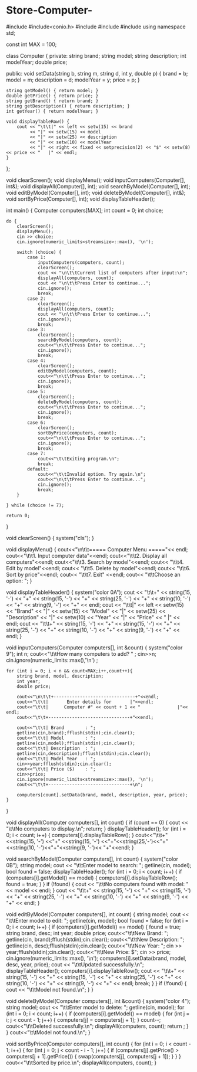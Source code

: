 # Store-Computer-
#include<iostream>
#include<conio.h>
#include<iomanip>
#include<string>
#include<limits>
using namespace std;

const int MAX = 100;

class Computer {
private:
    string brand;
    string model;
    string description;
    int modelYear;
    double price;

public:
    void setData(string b, string m, string d, int y, double p) {
        brand = b;
        model = m;
        description = d;
        modelYear = y;
        price = p;
    }

    string getModel() { return model; }
    double getPrice() { return price; }
    string getBrand() { return brand; }
    string getDescription() { return description; }
    int getYear() { return modelYear; }

    void displayTableRow() {
        cout << "\t\t|" << left << setw(15) << brand
             << "|" << setw(15) << model
             << "|" << setw(25) << description
             << "|" << setw(10) << modelYear
             << "|" << right << fixed << setprecision(2) << "$" << setw(8) << price << "   |" << endl;
    }
};

void clearScreen();
void displayMenu();
void inputComputers(Computer[], int&);
void displayAll(Computer[], int);
void searchByModel(Computer[], int);
void editByModel(Computer[], int);
void deleteByModel(Computer[], int&);
void sortByPrice(Computer[], int);
void displayTableHeader();

int main() {
    Computer computers[MAX];
    int count = 0;
    int choice;

    do {
        clearScreen();
        displayMenu();
        cin >> choice;
        cin.ignore(numeric_limits<streamsize>::max(), '\n');

        switch (choice) {
            case 1:
                inputComputers(computers, count);
                clearScreen();
                cout << "\n\t\tCurrent list of computers after input:\n";
                displayAll(computers, count);
                cout << "\n\t\tPress Enter to continue...";
                cin.ignore();
                break;
            case 2:
                clearScreen();
                displayAll(computers, count);
                cout << "\n\t\tPress Enter to continue...";
                cin.ignore();
                break;
            case 3:
                clearScreen();
                searchByModel(computers, count);
                cout<<"\n\t\tPress Enter to continue...";
                cin.ignore();
                break;
            case 4:
                clearScreen();
                editByModel(computers, count);
                cout<<"\n\t\tPress Enter to continue...";
                cin.ignore();
                break;
            case 5:
                clearScreen();
                deleteByModel(computers, count);
                cout<<"\n\t\tPress Enter to continue...";
                cin.ignore();
                break;
            case 6:
                clearScreen();
                sortByPrice(computers, count);
                cout<<"\n\t\tPress Enter to continue...";
                cin.ignore();
                break;
            case 7:
                cout<<"\t\tExiting program.\n";
                break;
            default:
                cout<<"\t\tInvalid option. Try again.\n";
                cout<<"\n\t\tPress Enter to continue...";
                cin.ignore();
                break;
        }

    } while (choice != 7);

    return 0;
}

void clearScreen() {
    system("cls");
}

void displayMenu() {
    cout<<"\n\t\t===== Computer Menu ====="<< endl;
    cout<<"\t\t1. Input computer data"<<endl;
    cout<<"\t\t2. Display all computers"<<endl;
    cout<<"\t\t3. Search by model"<<endl;
    cout<< "\t\t4. Edit by model"<<endl;
    cout<< "\t\t5. Delete by model"<<endl;
    cout<< "\t\t6. Sort by price"<<endl;
    cout<< "\t\t7. Exit" <<endl;
    cout<< "\t\tChoose an option: ";
}

void displayTableHeader() {
    system("color 0A");
    cout << "\t\t+" << string(15, '-') << "+" << string(15, '-') << "+" << string(25, '-') << "+" << string(10, '-') << "+" << string(9, '-') << "+" << endl;
    cout << "\t\t|" << left << setw(15) << "Brand"
         << "|" << setw(15) << "Model"
         << "|" << setw(25) << "Description"
         << "|" << setw(10) << "Year"
         << "|" << "Price" << " |" << endl;
    cout << "\t\t+" << string(15, '-') << "+" << string(15, '-') << "+" << string(25, '-') << "+" << string(10, '-') << "+" << string(9, '-') << "+" << endl;
}

void inputComputers(Computer computers[], int &count) {
     system("color 9");
    int n;
    cout<<"\t\tHow many computers to add? " ;
    cin>>n;
    cin.ignore(numeric_limits<streamsize>::max(),'\n') ;

    for (int i = 0; i < n && count<MAX;i++,count++){
        string brand, model, description;
        int year;
        double price;

        cout<<"\n\t\t+-------------------------------+"<<endl;
        cout<<"\t\t|       Enter details for       |"<<endl;
        cout<<"\t\t|      Computer #" << count + 1 << "              |"<< endl;
        cout<<"\t\t+-------------------------------+"<<endl;

        cout<<"\t\t| Brand        : ";
        getline(cin,brand);fflush(stdin);cin.clear();
        cout<<"\t\t| Model        : ";
        getline(cin,model);fflush(stdin);cin.clear();
        cout<<"\t\t| Description  : ";
        getline(cin,description);fflush(stdin);cin.clear();
        cout<<"\t\t| Model Year   : ";
        cin>>year;fflush(stdin);cin.clear();
        cout<<"\t\t| Price ($)    : ";
        cin>>price;
        cin.ignore(numeric_limits<streamsize>::max(), '\n');
        cout<<"\t\t+-------------------------------+\n";

        computers[count].setData(brand, model, description, year, price);
    }
}

void displayAll(Computer computers[], int count) {
    if (count == 0) {
        cout << "\t\tNo computers to display.\n";
        return;
    }
    displayTableHeader();
    for (int i = 0; i < count; i++) {
        computers[i].displayTableRow();
    }
    cout<<"\t\t+"<<string(15, '-') <<"+" <<string(15, '-') <<"+"<<string(25,'-')<<"+"<<string(10, '-')<<"+"<<string(9, '-')<< "+"<<endl;
}

void searchByModel(Computer computers[], int count) {
     system("color 0B");
    string model;
    cout << "\t\tEnter model to search: ";
    getline(cin, model);
    bool found = false;
    displayTableHeader();
    for (int i = 0; i < count; i++) {
        if (computers[i].getModel() == model) {
            computers[i].displayTableRow();
            found = true;
        }
    }
    if (!found) {
        cout << "\t\tNo computers found with model: " << model << endl;
    }
    cout << "\t\t+" << string(15, '-') << "+" << string(15, '-') << "+" << string(25, '-') << "+" << string(10, '-') << "+" << string(9, '-') << "+" << endl;
}

void editByModel(Computer computers[], int count) {
    string model;
    cout << "\t\tEnter model to edit: ";
    getline(cin, model);
    bool found = false;
    for (int i = 0; i < count; i++) {
        if (computers[i].getModel() == model) {
            found = true;
            string brand, desc;
            int year;
            double price;
            cout<<"\t\tNew Brand: ";
			getline(cin, brand);fflush(stdin);cin.clear();
            cout<<"\t\tNew Description: ";
			getline(cin, desc);fflush(stdin);cin.clear();
            cout<<"\t\tNew Year: ";
			cin >> year;fflush(stdin);cin.clear();
            cout<<"\t\tNew Price: $";
			cin >> price;
            cin.ignore(numeric_limits<streamsize>::max(), '\n');
            computers[i].setData(brand, model, desc, year, price);
            cout << "\t\tUpdated successfully.\n";
            displayTableHeader();
            computers[i].displayTableRow();
            cout << "\t\t+" << string(15, '-') << "+" << string(15, '-') << "+" << string(25, '-') << "+" << string(10, '-') << "+" << string(9, '-') << "+" << endl;
            break;
        }
    }
    if (!found) {
        cout << "\t\tModel not found.\n";
    }
}

void deleteByModel(Computer computers[], int &count) {
     system("color 4");
    string model;
    cout << "\t\tEnter model to delete: ";
    getline(cin, model);
    for (int i = 0; i < count; i++) {
        if (computers[i].getModel() == model) {
            for (int j = i; j < count - 1; j++) {
                computers[j] = computers[j + 1];
            }
            count--;
            cout<<"\t\tDeleted successfully.\n";
            displayAll(computers, count);
            return ;
        }
    }
    cout<<"\t\tModel not found.\n";
}

void sortByPrice(Computer computers[], int count) {
    for (int i = 0; i < count - 1; i++) {
        for (int j = 0; j < count - i - 1; j++) {
            if (computers[j].getPrice() > computers[j + 1].getPrice()) {
                swap(computers[j], computers[j + 1]);
            }
        }
    }
    cout<<"\t\tSorted by price.\n";
    displayAll(computers, count);
}
